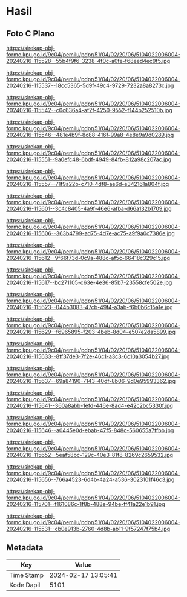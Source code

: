 # Hasil

## Foto C Plano

https://sirekap-obj-formc.kpu.go.id/9c04/pemilu/pdpr/51/04/02/20/06/5104022006004-20240216-115528--55b4f9f6-3238-4f0c-a0fe-f68eed4ec9f5.jpg

https://sirekap-obj-formc.kpu.go.id/9c04/pemilu/pdpr/51/04/02/20/06/5104022006004-20240216-115537--18cc5365-5d9f-49c4-9729-7232a8a8273c.jpg

https://sirekap-obj-formc.kpu.go.id/9c04/pemilu/pdpr/51/04/02/20/06/5104022006004-20240216-115542--c0c636a4-af2f-4250-9552-f144b252510b.jpg

https://sirekap-obj-formc.kpu.go.id/9c04/pemilu/pdpr/51/04/02/20/06/5104022006004-20240216-115546--481e4b9f-8c88-416f-99a8-4e8e9a9d0289.jpg

https://sirekap-obj-formc.kpu.go.id/9c04/pemilu/pdpr/51/04/02/20/06/5104022006004-20240216-115551--9a0efc48-6bdf-4949-84fb-812a98c207ac.jpg

https://sirekap-obj-formc.kpu.go.id/9c04/pemilu/pdpr/51/04/02/20/06/5104022006004-20240216-115557--71f9a22b-c710-4df8-ae6d-e342161a804f.jpg

https://sirekap-obj-formc.kpu.go.id/9c04/pemilu/pdpr/51/04/02/20/06/5104022006004-20240216-115601--3c4c8405-4a9f-46e6-afba-d66a132b1709.jpg

https://sirekap-obj-formc.kpu.go.id/9c04/pemilu/pdpr/51/04/02/20/06/5104022006004-20240216-115606--363b4799-ad75-4d7e-ac75-a9f9a0c7386e.jpg

https://sirekap-obj-formc.kpu.go.id/9c04/pemilu/pdpr/51/04/02/20/06/5104022006004-20240216-115612--9f66f73d-0c9a-488c-af5c-66418c329c15.jpg

https://sirekap-obj-formc.kpu.go.id/9c04/pemilu/pdpr/51/04/02/20/06/5104022006004-20240216-115617--bc271105-c63e-4e36-85b7-23558cfe502e.jpg

https://sirekap-obj-formc.kpu.go.id/9c04/pemilu/pdpr/51/04/02/20/06/5104022006004-20240216-115623--044b3083-47cb-49f4-a3ab-f6b0b6c15a1e.jpg

https://sirekap-obj-formc.kpu.go.id/9c04/pemilu/pdpr/51/04/02/20/06/5104022006004-20240216-115629--f6965895-f203-4beb-8d04-e507e2da5899.jpg

https://sirekap-obj-formc.kpu.go.id/9c04/pemilu/pdpr/51/04/02/20/06/5104022006004-20240216-115633--8ff37de3-7f2e-46c1-a3c3-6c10a3054b27.jpg

https://sirekap-obj-formc.kpu.go.id/9c04/pemilu/pdpr/51/04/02/20/06/5104022006004-20240216-115637--69a84190-7143-40df-8b06-9d0e95993362.jpg

https://sirekap-obj-formc.kpu.go.id/9c04/pemilu/pdpr/51/04/02/20/06/5104022006004-20240216-115641--360a8abb-1efd-446e-8ad4-e42c2bc5330f.jpg

https://sirekap-obj-formc.kpu.go.id/9c04/pemilu/pdpr/51/04/02/20/06/5104022006004-20240216-115646--a0445e0d-ebab-47f5-848c-560655a7ffbb.jpg

https://sirekap-obj-formc.kpu.go.id/9c04/pemilu/pdpr/51/04/02/20/06/5104022006004-20240216-115652--5eaf58bc-129c-40e3-81f8-8269c2659532.jpg

https://sirekap-obj-formc.kpu.go.id/9c04/pemilu/pdpr/51/04/02/20/06/5104022006004-20240216-115656--766a4523-6d4b-4a24-a536-3023101f46c3.jpg

https://sirekap-obj-formc.kpu.go.id/9c04/pemilu/pdpr/51/04/02/20/06/5104022006004-20240216-115701--f161086c-1f8b-488e-94be-ff41a22e1b91.jpg

https://sirekap-obj-formc.kpu.go.id/9c04/pemilu/pdpr/51/04/02/20/06/5104022006004-20240216-115531--cb0e913b-2760-4d8b-ab11-9f57247f75b4.jpg


## Metadata

| Key        | Value               |
| ---------- | ------------------- |
| Time Stamp | 2024-02-17 13:05:41 |
| Kode Dapil | 5101                |



